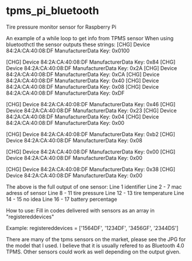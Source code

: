 # tpms_pi_bluetooth
Tire pressure monitor sensor for Raspberry Pi

An example of a while loop to get info from TPMS sensor
When using bluetoothctl the sensor outputs these strings:
[CHG] Device 84:2A:CA:40:08:DF ManufacturerData Key: 0x0100	

[CHG] Device 84:2A:CA:40:08:DF ManufacturerData Key: 0x84
[CHG] Device 84:2A:CA:40:08:DF ManufacturerData Key: 0x2A
[CHG] Device 84:2A:CA:40:08:DF ManufacturerData Key: 0xCA
[CHG] Device 84:2A:CA:40:08:DF ManufacturerData Key: 0x40
[CHG] Device 84:2A:CA:40:08:DF ManufacturerData Key: 0x08
[CHG] Device 84:2A:CA:40:08:DF ManufacturerData Key: 0xDF 

[CHG] Device 84:2A:CA:40:08:DF ManufacturerData Key: 0x46 
[CHG] Device 84:2A:CA:40:08:DF ManufacturerData Key: 0x23 
[CHG] Device 84:2A:CA:40:08:DF ManufacturerData Key: 0x04 
[CHG] Device 84:2A:CA:40:08:DF ManufacturerData Key: 0x00

[CHG] Device 84:2A:CA:40:08:DF ManufacturerData Key: 0xb2
[CHG] Device 84:2A:CA:40:08:DF ManufacturerData Key: 0x08

[CHG] Device 84:2A:CA:40:08:DF ManufacturerData Key: 0x00 
[CHG] Device 84:2A:CA:40:08:DF ManufacturerData Key: 0x00 

[CHG] Device 84:2A:CA:40:08:DF ManufacturerData Key: 0x38
[CHG] Device 84:2A:CA:40:08:DF ManufacturerData Key: 0x00


The above is the full output of one sensor:
Line 1              identifier
Line 2  - 7         mac adress of sensor
Line 8  - 11        tire pressure
Line 12 - 13        tire temperature
Line 14 - 15        no idea
Line 16 - 17        battery percentage


How to use:
Fill in codes delivered with sensors as an array in "registereddevices"

Example: 
registereddevices = ['1564DF', '1234DF', '3456GF', '2344DS']

There are many of the tpms sensors on the market, please see the JPG for the model that I used. 
I believe that it is usually refered to as Bluetooth 4.0 TPMS.
Other sensors could work as well depending on the output given. 

